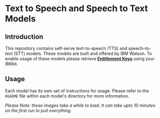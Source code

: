 # Text to Speech and Speech to Text Models

## Introduction

This repository contains self-serve text-to-speech (TTS) and speech-to-text (STT) models. These models are built and offered by IBM Watson. To enable usage of these models please retrieve [**Entitlement Keys**](https://myibm.ibm.com/products-services/containerlibrary) using your IBMid.

## Usage

Each model has its own set of instructions for usage. Please refer to the `README` file within each model's directory for more information.

*Please Note: these images take a while to load. It can take upto 10 minutes on the first run to pull everything.*


